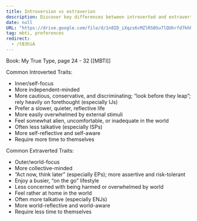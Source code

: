 ```yaml
---
title: Introversion vs extraverion
description: Discover key differences between introverted and extraverted traits, including mindset, behavior, and lifestyle preferences, to better understand your Myers-Briggs personality type.
date: null
URL: "https://drive.google.com/file/d/1n8ID_iXqzs6cMZlRS0Su7lQUhrfd7khh/view?usp=sharing"
tag: mbti, preferences
redirect:
  - /tB3hiA
---
```


Book: My True Type, page 24 - 32
[[MBTI]]

Common Introverted Traits:

- Inner/self-focus
- More independent-minded
- More cautious, conservative, and discriminating; “look before they leap”; rely heavily on forethought (especially IJs)
- Prefer a slower, quieter, reflective life
- More easily overwhelmed by external stimuli
- Feel somewhat alien, uncomfortable, or inadequate in the world
- Often less talkative (especially ISPs)
- More self-reflective and self-aware
- Require more time to themselves

Common Extraverted Traits:

- Outer/world-focus
- More collective-minded
- “Act now, think later” (especially EPs); more assertive and risk-tolerant
- Enjoy a busier, “on the go” lifestyle
- Less concerned with being harmed or overwhelmed by world
- Feel rather at home in the world
- Often more talkative (especially ENJs)
- More world-reflective and world-aware
- Require less time to themselves
